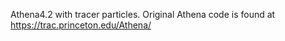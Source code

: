 Athena4.2 with tracer particles. 
Original Athena code is found at https://trac.princeton.edu/Athena/

